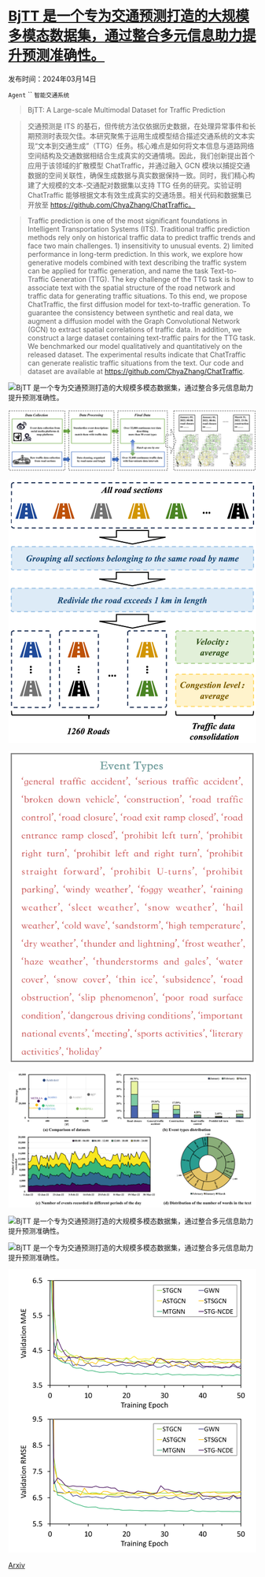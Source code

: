 # [BjTT 是一个专为交通预测打造的大规模多模态数据集，通过整合多元信息助力提升预测准确性。](https://arxiv.org/abs/2403.05029)

发布时间：2024年03月14日

`Agent` `` `智能交通系统`

> BjTT: A Large-scale Multimodal Dataset for Traffic Prediction

> 交通预测是 ITS 的基石，但传统方法仅依据历史数据，在处理异常事件和长期预测时表现欠佳。本研究聚焦于运用生成模型结合描述交通系统的文本实现“文本到交通生成”（TTG）任务。核心难点是如何将文本信息与道路网络空间结构及交通数据相结合生成真实的交通情境。因此，我们创新提出首个应用于该领域的扩散模型 ChatTraffic，并通过融入 GCN 模块以捕捉交通数据的空间关联性，确保生成数据与真实数据保持一致。同时，我们精心构建了大规模的文本-交通配对数据集以支持 TTG 任务的研究。实验证明 ChatTraffic 能够根据文本有效生成真实的交通场景。相关代码和数据集已开放至 https://github.com/ChyaZhang/ChatTraffic。

> Traffic prediction is one of the most significant foundations in Intelligent Transportation Systems (ITS). Traditional traffic prediction methods rely only on historical traffic data to predict traffic trends and face two main challenges. 1) insensitivity to unusual events. 2) limited performance in long-term prediction. In this work, we explore how generative models combined with text describing the traffic system can be applied for traffic generation, and name the task Text-to-Traffic Generation (TTG). The key challenge of the TTG task is how to associate text with the spatial structure of the road network and traffic data for generating traffic situations. To this end, we propose ChatTraffic, the first diffusion model for text-to-traffic generation. To guarantee the consistency between synthetic and real data, we augment a diffusion model with the Graph Convolutional Network (GCN) to extract spatial correlations of traffic data. In addition, we construct a large dataset containing text-traffic pairs for the TTG task. We benchmarked our model qualitatively and quantitatively on the released dataset. The experimental results indicate that ChatTraffic can generate realistic traffic situations from the text. Our code and dataset are available at https://github.com/ChyaZhang/ChatTraffic.

![BjTT 是一个专为交通预测打造的大规模多模态数据集，通过整合多元信息助力提升预测准确性。](../../../paper_images/2403.05029/x1.png)

![BjTT 是一个专为交通预测打造的大规模多模态数据集，通过整合多元信息助力提升预测准确性。](../../../paper_images/2403.05029/x2.png)

![BjTT 是一个专为交通预测打造的大规模多模态数据集，通过整合多元信息助力提升预测准确性。](../../../paper_images/2403.05029/x3.png)

![BjTT 是一个专为交通预测打造的大规模多模态数据集，通过整合多元信息助力提升预测准确性。](../../../paper_images/2403.05029/x4.png)

![BjTT 是一个专为交通预测打造的大规模多模态数据集，通过整合多元信息助力提升预测准确性。](../../../paper_images/2403.05029/x5.png)

![BjTT 是一个专为交通预测打造的大规模多模态数据集，通过整合多元信息助力提升预测准确性。](../../../paper_images/2403.05029/x6.png)

![BjTT 是一个专为交通预测打造的大规模多模态数据集，通过整合多元信息助力提升预测准确性。](../../../paper_images/2403.05029/x7.png)

![BjTT 是一个专为交通预测打造的大规模多模态数据集，通过整合多元信息助力提升预测准确性。](../../../paper_images/2403.05029/x8.png)

[Arxiv](https://arxiv.org/abs/2403.05029)